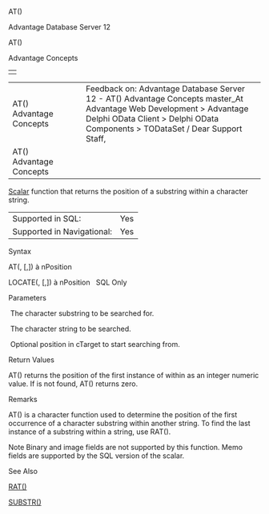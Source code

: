 AT()




Advantage Database Server 12  

AT()

Advantage Concepts

|  |
| --- |
|  |

|  |  |  |  |  |
| --- | --- | --- | --- | --- |
| AT()  Advantage Concepts |  |  | Feedback on: Advantage Database Server 12 - AT() Advantage Concepts master\_At Advantage Web Development > Advantage Delphi OData Client > Delphi OData Components > TODataSet / Dear Support Staff, |  |
| AT()  Advantage Concepts |  |  |  |  |

[Scalar](master_supported_scalar_functions.htm) function that returns the position of a substring within a character string.

|  |  |
| --- | --- |
| Supported in SQL: | Yes |
| Supported in Navigational: | Yes |

Syntax

AT(<cSearch>, <cTarget> [,<nStart>]) à nPosition

LOCATE(<cSearch>, <cTarget> [,<nStart>]) à nPosition   SQL Only

Parameters

<cSearch>  The character substring to be searched for.

<cTarget>  The character string to be searched.

<nStart>  Optional position in cTarget to start searching from.

Return Values

AT() returns the position of the first instance of <cSearch> within <cTarget> as an integer numeric value. If <cSearch> is not found, AT() returns zero.

Remarks

AT() is a character function used to determine the position of the first occurrence of a character substring within another string. To find the last instance of a substring within a string, use RAT().

Note Binary and image fields are not supported by this function. Memo fields are supported by the SQL version of the scalar.

See Also

[RAT()](master_rat.htm)

[SUBSTR()](master_substr.htm)
